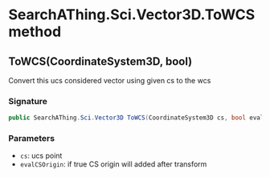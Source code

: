 # SearchAThing.Sci.Vector3D.ToWCS method
## ToWCS(CoordinateSystem3D, bool)
Convert this ucs considered vector using given cs to the wcs

### Signature
```csharp
public SearchAThing.Sci.Vector3D ToWCS(CoordinateSystem3D cs, bool evalCSOrigin = True)
```
### Parameters
- `cs`: ucs point
- `evalCSOrigin`: if true CS origin will added after transform

